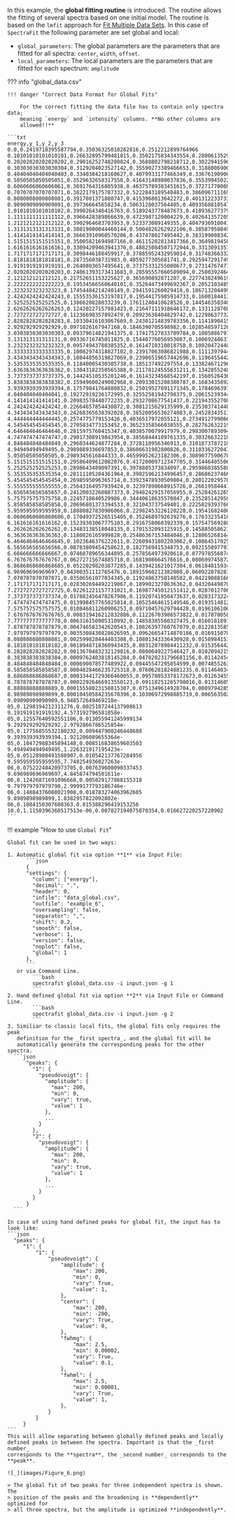 In this example, the **global fitting routine** is introduced. The routine
allows the fitting of several spectra based on one initial model. The routine is
based on the `lmfit` approach for [Fit Multiple Data Sets][2]. In this case of
`SpectraFit` the following parameter are set global and local:

- `global_parameters`: The global parameters are the parameters that are fitted
  for all spectra: `center`, `width`, `offset`.
- `local_parameters`: The local parameters are the parameters that are fitted
  for each spectrum: `amplitude`

??? info "global_data.csv"

    !!! danger "Correct Data Format for Global Fits"

        For the correct fitting the data file has to contain only spectra data;
        meaning `energy` and `intensity` columns. **No other columns are
        allowed!!**

    ```txt
    energy,y_1,y_2,y_3
    0.0,0.2419718395587794,0.35036325018282816,0.2512212899764966
    0.10101010101010101,0.26632895799481815,0.3502175834343554,0.28006135290389794
    0.20202020202020202,0.29016252748280824,0.3688802798218712,0.30229415962900624
    0.30303030303030304,0.3129204023527142,0.35590273389466653,0.31880069003423034
    0.40404040404040403,0.3340384218160627,0.4079933177466349,0.336761909067558
    0.5050505050505051,0.3529632658317558,0.41643148980037836,0.35539945022604585
    0.6060606060606061,0.3691764316805938,0.46375789383451615,0.37271770008458227
    0.7070707070707071,0.3822179175787332,0.5222843189540483,0.3860967111690663
    0.8080808080808081,0.3917081371880747,0.4153968013642272,0.4013122337333337
    0.9090909090909091,0.397366645658234,0.5063128037564405,0.4093568810547312
    1.0101010101010102,0.3990264346416763,0.5189243778487673,0.41093627737932836
    1.1111111111111112,0.3966428389866639,0.4723987120004229,0.40264135720513744
    1.2121212121212122,0.3902964683703953,0.523373089149355,0.40479369100416324
    1.3131313131313131,0.38019000044460144,0.5004826262922106,0.3858795084933437
    1.4141414141414141,0.36663910960570206,0.437478027495442,0.3831990083425011
    1.5151515151515151,0.35005821694987166,0.46115202813417366,0.3649819458319575
    1.6161616161616161,0.33094209463941376,0.48825084507172944,0.33130913571620707
    1.7171717171717171,0.3098446108459917,0.37885952432959014,0.31748366332749206
    1.8181818181818181,0.287356038731983,0.4059277305681741,0.29259472917496165
    1.9191919191919191,0.2640803657495641,0.37375331255000677,0.27314767477281415
    2.0202020202020203,0.24061393173411683,0.28595557660589094,0.2580392464764451
    2.121212121212121,0.21752651153225627,0.365690892871207,0.2277438249619412
    2.2222222222222223,0.19534566560640101,0.35264473499692367,0.20521034856723713
    2.323232323232323,0.17454484214240149,0.2941591260029418,0.18671320449947262
    2.4242424242424243,0.15553536153197817,0.19544175985914733,0.16001844132350285
    2.525252525252525,0.1386620828033239,0.17611240410628526,0.14454635034071794
    2.6262626262626263,0.12420227157981423,0.21647111918646172,0.13311287088664925
    2.727272727272727,0.11236698357892479,0.20923638404829742,0.12298637732616499
    2.8282828282828283,0.10330416103067669,0.24301214839783356,0.1141890415115003
    2.929292929292929,0.0971026167947168,0.1846390705598982,0.10285485971267169
    3.0303030303030303,0.09379614821941375,0.17417527833709784,0.10050867917308377
    3.131313131313131,0.09336716745011825,0.15440776056953087,0.10069244637808268
    3.2323232323232323,0.09574943780385352,0.1614710310818758,0.10920472448510052
    3.3333333333333335,0.10082974318827102,0.23917063086821988,0.11113979445013676
    3.4343434343434343,0.10844856319827069,0.23906519657442696,0.11964554423637763
    3.5353535353535355,0.11840005430305738,0.185137492297554,0.13382467129696818
    3.6363636363636362,0.13043182350565388,0.21178124555631211,0.1342855248182133
    3.7373737373737375,0.14424510535201246,0.16143234568542197,0.1560526436789465
    3.8383838383838382,0.15949600249002968,0.20933015208380787,0.1683435892119578
    3.9393939393939394,0.17579841764880832,0.25019527891171345,0.1784696397037549
    4.040404040404041,0.19272919236172995,0.32552581942798375,0.20615239344598849
    4.141414141414141,0.20983578440772235,0.2932708677541437,0.22194355270855873
    4.242424242424242,0.22664657854430872,0.3081215629135999,0.23530374144895616
    4.343434343434343,0.24268365638392028,0.38520056536274083,0.2452834351104565
    4.444444444444445,0.2574775779153426,0.4036517972055121,0.2734912799066593
    4.545454545454545,0.2705834773153452,0.36523358566038555,0.2827626322195374
    4.646464646464646,0.2815975760415347,0.4038570079917979,0.2983007893094095
    4.747474747474747,0.29017308919843954,0.38568444109761335,0.3032663221822144
    4.848484848484849,0.2960344624877284,0.3728118956346913,0.3101873787210576
    4.94949494949495,0.2989889336697853,0.38606631982800826,0.311033627204741
    5.05050505050505,0.2989345616844333,0.46599952623182306,0.30890775906787193
    5.151515151515151,0.29586409612082076,0.41720009712347705,0.31446405506941183
    5.252525252525253,0.2898643489097391,0.3978805373834097,0.29598603855889627
    5.353535353535354,0.28111105204361964,0.39825962134996457,0.28686237466767855
    5.454545454545454,0.2698595096365714,0.33923478930509804,0.28012202957855487
    5.555555555555555,0.25643164957939424,0.32397898668915726,0.2661958444768996
    5.656565656565657,0.24120032260087373,0.29482429157056955,0.2528426126583375
    5.757575757575758,0.2245718640529986,0.34440618635570847,0.23528514295626335
    5.858585858585858,0.20696801373394533,0.321043737549401,0.2225829393766783
    5.959595959595959,0.18880827830906066,0.22982453226120228,0.19541682400166696
    6.0606060606060606,0.17049372526515405,0.3524689792639276,0.17633235416182982
    6.161616161616162,0.15239303067775103,0.2916758060392339,0.15754756928059752
    6.262626262626262,0.13483138518048135,0.1701532093125915,0.14588505862135276
    6.363636363636363,0.1180826165999828,0.25486367153484046,0.1280652681440698
    6.4646464646464645,0.1023646376222611,0.22609431802203062,0.10864517025852855
    6.565656565656566,0.08783809454258623,0.1827569415348753,0.09215509779192388
    6.666666666666667,0.07460789656344895,0.2578564973920618,0.07797855687466268
    6.767676767676767,0.06272715674885718,0.1681908664576616,0.08069974587228344
    6.8686868686868685,0.05220298203877285,0.1439421621017304,0.06184815934481232
    6.96969696969697,0.04300351112765476,0.18915960212382008,0.06092207828108523
    7.070707070707071,0.03506561077034345,0.11924863750148582,0.04219088166179979
    7.171717171717171,0.028302694492219067,0.1899023278636362,0.04320449878330073
    7.2727272727272725,0.02261221157731021,0.16987745012151412,0.02870127060116931
    7.373737373737374,0.017882456478267986,0.11920741950473637,0.028317322454312833
    7.474747474747475,0.013998457765025014,0.10525464615149546,0.019351481239332922
    7.575757575757575,0.010846811260906253,0.09710457629794428,0.019610610074285557
    7.6767676767676765,0.008319416212832886,0.11226703986573822,0.01787005836621023
    7.777777777777778,0.006316150905310992,0.14858385560327475,0.016018189152513816
    7.878787878787879,0.004746582342620543,0.10826397760767079,0.012281358555432859
    7.979797979797979,0.0035308430828626595,0.09626654714870186,0.01691507822920174
    8.080808080808081,0.002599828444403308,0.10801343336430928,0.0158984153824461
    8.181818181818182,0.0018948718360943435,0.08312078984411232,0.015356442053566066
    8.282828282828282,0.0013670483232129816,0.0800649227546427,0.01020942150687729
    8.383838383838384,0.0009762403818145284,0.047820231796681156,0.01142454441107308
    8.484848484848484,0.000690078577489922,0.09445547295854599,0.007485526347581316
    8.585858585858587,0.0004828466235725318,0.07606281824881235,0.01146403478705961
    8.686868686868687,0.00033441729366460055,0.09578053378172673,0.01263455963109994
    8.787878787878787,0.00022926466913550123,0.09118251265798016,0.013146056664029184
    8.88888888888889,0.00015558023158815387,0.0751349614928704,0.008979428550340542
    8.98989898989899,0.00010450584235670396,0.10306972998885719,0.00656350219728153
    9.09090909090909,6.948572649469218e-05,0.1298194212311276,0.0025187244137908613
    9.191919191919192,4.573192796581058e-05,0.12557640592551106,0.013055941245999134
    9.292929292929292,2.9792866786525854e-05,0.17756855532180232,0.009447900246448688
    9.393939393939394,1.921206089655364e-05,0.10472988345894148,0.008516838659603503
    9.494949494949495,1.226321917195423e-05,0.05128980491588907,0.010542137767284956
    9.595959595959595,7.748254936027263e-06,0.07522248420973705,0.007639600090337453
    9.696969696969697,4.845874794501611e-06,0.12426871691096668,0.005829177868155318
    9.797979797979798,2.9999177793186746e-06,0.14884376088021908,0.018783274063962605
    9.8989898989899,1.8382957822092802e-06,0.1084150307608363,0.015388290419153256
    10.0,1.1150396360517513e-06,0.007827194075870354,0.016627220257220902
    ```

!!! example "How to use `Global Fit`"

    Global fit can be used in two ways:

    1. Automatic global fit via option **1** via Input File:
          ```json
          {
          "settings": {
            "column": ["energy"],
            "decimal": ".",
            "header": 0,
            "infile": "data_global.csv",
            "outfile": "example_6",
            "oversampling": false,
            "separator": ",",
            "shift": 0.2,
            "smooth": false,
            "verbose": 1,
            "version": false,
            "noplot": false,
            "global": 1
          },
          ```
       or via Command Line.
            ```bash
            spectrafit global_data.csv -i input.json -g 1
            ```
    2. Hand defined global fit via option **2** via Input File or Command Line.
            ```bash
            spectrafit global_data.csv -i input.json -g 2
            ```
    3. Similiar to classic local fits, the global fits only requires the peak
       definition for the _first spectra_, and the global fit will be
       automatically generate the corresponding peaks for the other spectra.
      ```json
          "peaks": {
            "1": {
              "pseudovoigt": {
                "amplitude": {
                  "max": 200,
                  "min": 0,
                  "vary": true,
                  "value": 1
                },
                ...
              }
            },
            "2": {
              "pseudovoigt": {
                "amplitude": {
                  "max": 200,
                  "min": 0,
                  "vary": true,
                  "value": 1
                },
                ...
              }
            }
          }
      ```

    In case of using hand defined peaks for global fit, the input has to look like:
    ```json
      "peaks": {
         "1": {
             "1": {
                 "pseudovoigt": {
                     "amplitude": {
                         "max": 200,
                         "min": 0,
                         "vary": True,
                         "value": 1,
                     },
                     "center": {
                         "max": 200,
                         "min": -200,
                         "vary": True,
                         "value": 0,
                     },
                     "fwhmg": {
                         "max": 2.5,
                         "min": 0.00002,
                         "vary": True,
                         "value": 0.1,
                     },
                     "fwhml": {
                         "max": 2.5,
                         "min": 0.00001,
                         "vary": True,
                         "value": 1,
                     },
                 }
             }
         }
    ```
    This will allow separating between globally defined peaks and locally
    defined peaks in between the spectra. Important is that the _first number_
    corresponds to the **spectra**, the _second number_ corresponds to the
    **peak**.

    ![_](images/Figure_6.png)

    > The global fit of two peaks for three independent spectra is shown. The
    > position of the peaks and the broadening is **dependently** optimized for
    > all three spectra, but the amplitude is optimized **independently**.

[1]: https://lmfit.github.io/lmfit-py/examples/example_fit_multi_datasets.html
[2]: ../../examples/example3/
